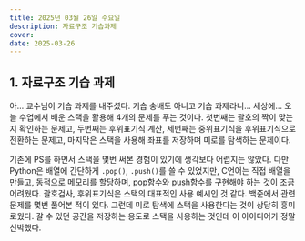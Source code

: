 ```yaml
---
title: 2025년 03월 26일 수요일
description: 자료구조 기습과제 
cover: 
date: 2025-03-26
---
```


## 1. 자료구조 기습 과제

아... 교수님이 기습 과제를 내주셨다. 기습 숭배도 아니고 기습 과제라니... 세상에... 오늘 수업에서 배운 스택을 활용해 4개의 문제를 푸는 것이다. 첫번째는 괄호의 짝이 맞는지 확인하는 문제고, 두번째는 후위표기식 계산, 세번째는 중위표기식을 후위표기식으로 전환하는 문제고, 마지막은 스택을 사용해 좌표를 저장하며 미로를 탐색하는 문제이다.

기존에 PS를 하면서 스택을 몇번 써본 경험이 있기에 생각보다 어렵지는 않았다. 다만 Python은 배열에 간단하게 `.pop()`, `.push()`를 쓸 수 있었지만, C언어는 직접 배열을 만들고, 동적으로 메모리를 할당하며, pop함수와 push함수를 구현해야 하는 것이 조금 어려웠다. 괄호검사, 후위표기식은 스택의 대표적인 사용 예시인 것 같다. 백준에서 관련 문제를 몇번 풀어본 적이 있다. 그런데 미로 탐색에 스택을 사용한다는 것이 상당히 흥미로웠다. 갈 수 있던 공간을 저장하는 용도로 스택을 사용하는 것인데 이 아이디어가 정말 신박했다. 
